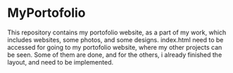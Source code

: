 # MyPortofolio
This repository contains my portofolio website, as a part of my work, which includes websites, some photos, and some designs. index.html need to be accessed for going to my portofolio website, where my other projects can be seen. Some of them are done, and for the others, i already finished the layout, and need to be implemented.
